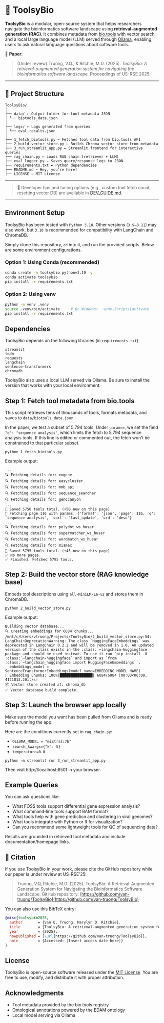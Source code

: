 # 🔬 ToolsyBio

**ToolsyBio** is a modular, open-source system that helps researchers navigate the bioinformatics software landscape using **retrieval-augmented generation (RAG)**. It combines metadata from [bio.tools](https://bio.tools) with vector search and a local large language model (LLM) served through [Ollama](https://ollama.com/), enabling users to ask natural language questions about software tools.

📝 **Paper**:  
> (Under review) Truong, V.Q., & Ritchie, M.D. (2025). *ToolsyBio: A retrieval-augmented generation system for navigating the bioinformatics software landscape.* Proceedings of US-RSE 2025.

---

## 📁 Project Structure
```
ToolsyBio/
│
├── data/ ← Output folder for tool metadata JSON
│ └── biotools_data.json
│
├── logs/ ← Logs generated from queries
│ └── eval_results.json
│
├── 1_fetch_biotools.py ← Fetches tool data from bio.tools API
├── 2_build_vector_store.py ← Builds Chroma vector store from metadata
├── 3_run_streamlit_app.py ← Streamlit frontend for interactive queries
├── rag_chain.py ← Loads RAG chain (retriever + LLM)
├── eval_logger.py ← Saves query/response logs to JSON
├── requirements.txt ← Python dependencies
├── README.md ← Hey, you're here!
├── LICENSE ← MIT License
```

---
> 📘 Developer tips and tuning options (e.g., custom tool fetch count, resetting vector DB) are available in [DEV_GUIDE.md](./docs/DEV_GUIDE.md).


---

## Environment Setup

ToolsyBio has been tested with `Python 3.10`. Other versions (`3.9–3.11`) may also work, but `3.10` is recommended for compatibility with LangChain and ChromaDB.

Simply clone this repository, `cd` into it, and run the provided scripts. Below are some environment configurations.

### Option 1: Using Conda (recommended)

```bash
conda create -n toolsybio python=3.10 -y
conda activate toolsybio
pip install -r requirements.txt
```
### Option 2: Using venv

```bash
python -m venv .venv
source .venv/bin/activate     # On Windows: .venv\Scripts\activate
pip install -r requirements.txt
```

## Dependencies
ToolsyBio depends on the following libraries (in `requirements.txt`):

```
streamlit
tqdm
requests
langchain
sentence-transformers
chromadb
```
ToolsyBio also uses a local LLM served via Ollama. Be sure to install the version that works with your local environment.

## Step 1: Fetch tool metadata from bio.tools
This script retrieves tens of thousands of tools, formats metadata, and saves to `data/biotools_data.json`. 

In the paper, we test a subset of 5,794 tools. Under `params=`, we set the field `"q": "sequence analysis"`, which limits the fetch to 5,794 sequence analysis tools. If this line is edited or commented out, the fetch won't be constrained to that particular subset.

```
python 1_fetch_biotools.py
```

Example output:

```
...
🔍 Fetching details for: eugene
🔍 Fetching details for: easycluster
🔍 Fetching details for: mmb_api
🔍 Fetching details for: sequence_searcher
🔍 Fetching details for: genocanyon
...
💾 Saved 5750 tools total. (+50 new on this page)
📄 Fetching page 116 with params: {'format': 'json', 'page': 116, 'q': 'sequence analysis', 'sort': 'last_update', 'ord': 'desc'}
...
🔍 Fetching details for: polydot_ws_husar
🔍 Fetching details for: supermatcher_ws_husar
🔍 Fetching details for: wordmatch_ws_husar
🔍 Fetching details for: mismax
💾 Saved 5795 tools total. (+45 new on this page)
✅ No more pages.
✅ Finished. Fetched 5795 tools.
```

## Step 2: Build the vector store (RAG knowledge base)
Embeds tool descriptions using `all-MiniLM-L6-v2` and stores them in ChromaDB.

```
python 2_build_vector_store.py
```

Example output:

```
Building vector database...
🔍 Creating embeddings for 6084 chunks...
/mnt/c/Users/vtruong/Projects/ToolsyBio/2_build_vector_store.py:54: LangChainDeprecationWarning: The class `HuggingFaceEmbeddings` was deprecated in LangChain 0.2.2 and will be removed in 1.0. An updated version of the class exists in the :class:`~langchain-huggingface package and should be used instead. To use it run `pip install -U :class:`~langchain-huggingface` and import as `from :class:`~langchain_huggingface import HuggingFaceEmbeddings``.
  embeddings_model = SentenceTransformerEmbeddings(model_name=EMBEDDING_MODEL_NAME)
🔢 Embedding Chunks: 100%|███████████████| 6084/6084 [00:00<00:00, 4121813.20it/s]
📦 Vector store created at: chroma_db
✅ Vector database build complete.
```
## Step 3: Launch the browser app locally
Make sure the model you want has been pulled from Ollama and is ready before running the app. 

Here are the conditions currently set in `rag_chain.py`:
* `OLLAMA_MODEL = "mistral:7b"`
* `search_kwargs={"k": 5}`
* `temperature=0.0`

```
python -m streamlit run 3_run_streamlit_app.py
```

Then visit http://localhost:8501 in your browser.


## Example Queries

You can ask questions like:
* What FOSS tools support differential gene expression analysis?
* What command-line tools support BAM format?
* What tools help with gene prediction and clustering in viral genomes?
* What tools integrate with Python or R for visualization?
* Can you recommend some lightweight tools for QC of sequencing data?

Results are grounded in retrieved tool metadata and include documentation/homepage links.


## 🧾 Citation

If you use ToolsyBio in your work, please cite the GitHub repository while our paper is under review at US-RSE'25:

> Truong, V.Q, Ritchie, M.D. (2025). ToolsyBio: A Retrieval-Augmented Generation System for Navigating the Bioinformatics Software Landscape. GitHub repository: [https://github.com/van-truong/ToolsyBio](https://github.com/van-truong/ToolsyBio)

You can also use this BibTeX entry:

```bibtex
@misc{toolsybio2025,
  author       = {Van Q. Truong, Marylyn D. Ritchie},
  title        = {ToolsyBio: A retrieval-augmented generation system for navigating the bioinformatics software landscape},
  year         = {2025},
  howpublished = {\url{https://github.com/van-truong/ToolsyBio}},
  note         = {Accessed: [Insert access date here]}
}
```

## License

ToolsyBio is open-source software released under the [MIT License](./LICENSE). You are free to use, modify, and distribute it with proper attribution.

## Acknowledgments
* Tool metadata provided by the bio.tools registry
* Ontological annotations powered by the EDAM ontology
* Local model serving via Ollama

